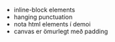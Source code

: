 - inline-block elements
- hanging punctuation
- nota html elements í demoi
- canvas er ömurlegt með padding

